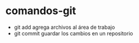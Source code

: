 # comandos-git
* git add agrega archivos al área de trabajo
* git commit guardar los cambios en un repositorio